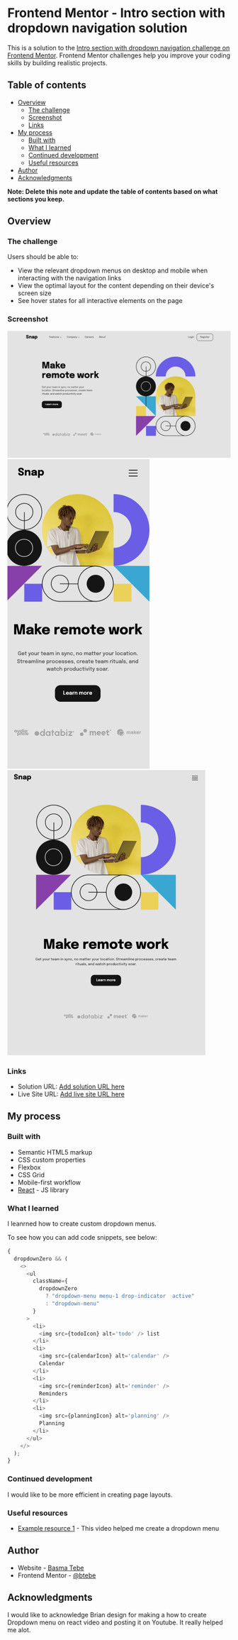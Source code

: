 # Frontend Mentor - Intro section with dropdown navigation solution

This is a solution to the [Intro section with dropdown navigation challenge on Frontend Mentor](https://www.frontendmentor.io/challenges/intro-section-with-dropdown-navigation-ryaPetHE5). Frontend Mentor challenges help you improve your coding skills by building realistic projects.

## Table of contents

- [Overview](#overview)
  - [The challenge](#the-challenge)
  - [Screenshot](#screenshot)
  - [Links](#links)
- [My process](#my-process)
  - [Built with](#built-with)
  - [What I learned](#what-i-learned)
  - [Continued development](#continued-development)
  - [Useful resources](#useful-resources)
- [Author](#author)
- [Acknowledgments](#acknowledgments)

**Note: Delete this note and update the table of contents based on what sections you keep.**

## Overview

### The challenge

Users should be able to:

- View the relevant dropdown menus on desktop and mobile when interacting with the navigation links
- View the optimal layout for the content depending on their device's screen size
- See hover states for all interactive elements on the page

### Screenshot

![desktop](./src/screenshots/desktop.png)
![mobile](./src/screenshots/mobile.png)
![tablet](./src/screenshots/tablet.png)

### Links

- Solution URL: [Add solution URL here](https://your-solution-url.com)
- Live Site URL: [Add live site URL here](https://your-live-site-url.com)

## My process

### Built with

- Semantic HTML5 markup
- CSS custom properties
- Flexbox
- CSS Grid
- Mobile-first workflow
- [React](https://reactjs.org/) - JS library

### What I learned

I leanrned how to create custom dropdown menus.

To see how you can add code snippets, see below:

```js
{
  dropdownZero && (
    <>
      <ul
        className={
          dropdownZero
            ? "dropdown-menu menu-1 drop-indicator  active"
            : "dropdown-menu"
        }
      >
        <li>
          <img src={todoIcon} alt='todo' /> list
        </li>
        <li>
          <img src={calendarIcon} alt='calendar' />
          Calendar
        </li>
        <li>
          <img src={reminderIcon} alt='reminder' />
          Reminders
        </li>
        <li>
          <img src={planningIcon} alt='planning' />
          Planning
        </li>
      </ul>
    </>
  );
}
```

### Continued development

I would like to be more efficient in creating page layouts.

### Useful resources

- [Example resource 1](https://www.youtube.com/watch?v=T2MhVxJxsL0&t=114s) - This video helped me create a dropdown menu

## Author

- Website - [Basma Tebe](https://basma94tebe.wixsite.com/my-site)
- Frontend Mentor - [@btebe](https://www.frontendmentor.io/profile/btebe)

## Acknowledgments

I would like to acknowledge Brian design for making a how to create Dropdown menu on react video and posting it on Youtube. It really helped me alot.
